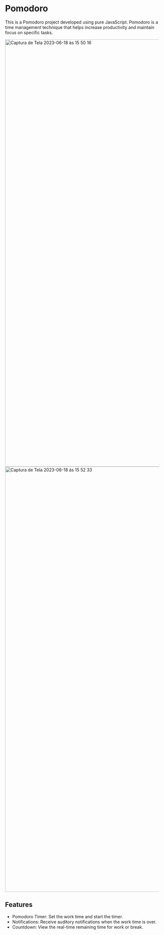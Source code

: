 # Pomodoro

This is a Pomodoro project developed using pure JavaScript. Pomodoro is a time management technique that helps increase productivity and maintain focus on specific tasks.

<img width="1394" alt="Captura de Tela 2023-06-18 às 15 50 16" src="https://github.com/Bruskym/pomodoro-js-vanilla/assets/22759780/e2a8030a-8658-420a-a60a-88549d91093e">

<img width="1388" alt="Captura de Tela 2023-06-18 às 15 52 33" src="https://github.com/Bruskym/pomodoro-js-vanilla/assets/22759780/70d23814-04d2-43b9-9938-fc9307e0d209">

## Features

- Pomodoro Timer: Set the work time and start the timer.
- Notifications: Receive auditory notifications when the work time is over.
- Countdown: View the real-time remaining time for work or break.
